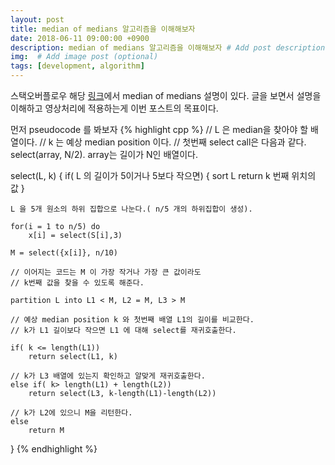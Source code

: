 ```yaml
---
layout: post
title: median of medians 알고리즘을 이해해보자
date: 2018-06-11 09:00:00 +0900
description: median of medians 알고리즘을 이해해보자 # Add post description (optional)
img:  # Add image post (optional)
tags: [development, algorithm]
---
```


스택오버플로우 해당 [링크](https://stackoverflow.com/questions/9489061/understanding-median-of-medians-algorithm)에서 median of medians 설명이 있다. 글을 보면서 설명을 이해하고 영상처리에 적용하는게 이번 포스트의 목표이다.

먼저 pseudocode 를 봐보자
{% highlight cpp %}
// L 은 median을 찾아야 할 배열이다.
// k 는 예상 median position 이다. 
// 첫번째 select call은 다음과 같다. select(array, N/2). array는 길이가 N인 배열이다.

select(L, k)
{
    if( L 의 길이가 5이거나 5보다 작으면)
    {
        sort L
        return k 번째 위치의 값
    }

    L 을 5개 원소의 하위 집합으로 나눈다.( n/5 개의 하위집합이 생성).

    for(i = 1 to n/5) do
        x[i] = select(S[i],3)

    M = select({x[i]}, n/10)

    // 이어지는 코드는 M 이 가장 작거나 가장 큰 값이라도 
    // k번째 값을 찾을 수 있도록 해준다.

    partition L into L1 < M, L2 = M, L3 > M

    // 예상 median position k 와 첫번째 배열 L1의 길이를 비교한다.
    // k가 L1 길이보다 작으면 L1 에 대해 select를 재귀호출한다.

    if( k <= length(L1))
        return select(L1, k)

    // k가 L3 배열에 있는지 확인하고 알맞게 재귀호출한다.
    else if( k> length(L1) + length(L2))
        return select(L3, k-length(L1)-length(L2))

    // k가 L2에 있으니 M을 리턴한다.
    else
        return M
}
{% endhighlight %}